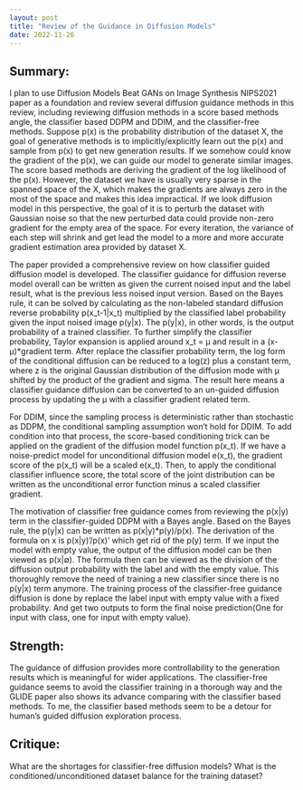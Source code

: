 ```yaml
---
layout: post
title: "Review of the Guidance in Diffusion Models"
date: 2022-11-26
---
```

## Summary:

I plan to use Diffusion Models Beat GANs on Image Synthesis NIPS2021 paper as a foundation and review several diffusion guidance methods in this review, including reviewing diffusion methods in a score based methods angle, the classifier based DDPM and DDIM, and the classifier-free methods.
Suppose p(x) is the probability distribution of the dataset X, the goal of generative methods is to implicitly/explicitly learn out the p(x) and sample from p(x) to get new generation results. If we somehow could know the gradient of the p(x), we can guide our model to generate similar images. The score based methods are deriving the gradient of the log likelihood of the p(x). However, the dataset we have is usually very sparse in the spanned space of the X, which makes the gradients are always zero in the most of the space and makes this idea impractical. If we look diffusion model in this perspective, the goal of it is to perturb the dataset with Gaussian noise so that the new perturbed data could provide non-zero gradient for the empty area of the space. For every iteration, the variance of each step will shrink and get lead the model to a more and more accurate gradient estimation area provided by dataset X.

The paper provided a comprehensive review on how classifier guided diffusion model is developed. The classifier guidance for diffusion reverse model overall can be written as given the current noised input and the label result, what is the previous less noised input version. Based on the Bayes rule, it can be solved by calculating as the non-labeled standard diffusion reverse probability p(x_t-1\|x_t) multiplied by the classified label probability given the input noised image p(y\|x). The p(y\|x), in other words, is the output probability of a trained classifier. To further simplify the classifier probability, Taylor expansion is applied around x_t = μ and result in a (x- μ)*gradient term. After replace the classifier probability term, the log form of the conditional diffusion can be reduced to a log(z) plus a constant term, where z is the original Gaussian distribution of the diffusion mode with μ shifted by the product of the gradient and sigma. The result here means a classifier guidance diffusion can be converted to an un-guided diffusion process by updating the μ with a classifier gradient related term.

For DDIM, since the sampling process is deterministic rather than stochastic as DDPM, the conditional sampling assumption won’t hold for DDIM. To add condition into that process, the score-based conditioning trick can be applied on the gradient of the diffusion model function p(x_t). If we have a noise-predict model for unconditional diffusion model e(x_t), the gradient score of the p(x_t) will be a scaled e(x_t). Then, to apply the conditional classifier influence score, the total score of the joint distribution can be written as the unconditional error function minus a scaled classifier gradient.

The motivation of classifier free guidance comes from reviewing the p(x\|y) term in the classifier-guided DDPM with a Bayes angle. Based on the Bayes rule, the p(y\|x) can be written as p(x\|y)*p(y)/p(x). The derivation of the formula on x is p(x\|y)’/p(x)’ which get rid of the p(y) term. If we input the model with empty value, the output of the diffusion model can be then viewed as p(x\|∅). The formula then can be viewed as the division of the diffusion output probability with the label and with the empty value. This thoroughly remove the need of training a new classifier since there is no p(y\|x) term anymore. The training process of the classifier-free guidance diffusion is done by replace the label input with empty value with a fixed probability. And get two outputs to form the final noise prediction(One for input with class, one for input with empty value).

## Strength:
The guidance of diffusion provides more controllability to the generation results which is meaningful for wider applications. The classifier-free guidance seems to avoid the classifier training in a thorough way and the GLIDE paper also shows its advance comparing with the classifier based methods. To me, the classifier based methods seem to be a detour for human’s guided diffusion exploration process.

## Critique:
What are the shortages for classifier-free diffusion models? What is the conditioned/unconditioned dataset balance for the training dataset? 
